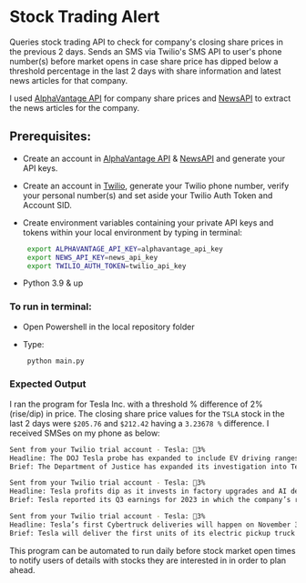 # Stock Trading Alert
Queries stock trading API to check for company's closing share prices in the previous 2 days. Sends an SMS via Twilio's SMS API to user's phone number(s) before market opens in case share price has dipped below a threshold percentage in the last 2 days with share information and latest news articles for that company.

I used [AlphaVantage API](https://www.alphavantage.co/) for company share prices and [NewsAPI](https://newsapi.org/) to extract the news articles for the company.

## Prerequisites:
- Create an account in [AlphaVantage API](https://www.alphavantage.co/) & [NewsAPI](https://newsapi.org/) and generate your API keys.
- Create an account in [Twilio](https://www.twilio.com/en-us), generate your Twilio phone number, verify your personal number(s) and set aside your Twilio Auth Token and Account SID.
- Create environment variables containing your private API keys and tokens within your local environment by typing in terminal:
  
  ```bash
   export ALPHAVANTAGE_API_KEY=alphavantage_api_key
   export NEWS_API_KEY=news_api_key
   export TWILIO_AUTH_TOKEN=twilio_api_key
  ```
  
- Python 3.9 & up

### To run in terminal:
- Open Powershell in the local repository folder
- Type:

  ```bash
   python main.py
  ```
### Expected Output
I ran the program for Tesla Inc. with a threshold % difference of 2% (rise/dip) in price. The closing share price values for the `TSLA` stock in the last 2 days were `$205.76` and `$212.42` having a `3.23678 %` difference. I received SMSes on my phone as below:

```bash
Sent from your Twilio trial account - Tesla: 🔻3%
Headline: The DOJ Tesla probe has expanded to include EV driving ranges. 
Brief: The Department of Justice has expanded its investigation into Tesla, the company has confirmed. In an SEC filing, Tesla said the agency has issued subpoenas for information related to "personal benefits, related parties, vehicle range and personnel decisi…"

Sent from your Twilio trial account - Tesla: 🔻3%
Headline: Tesla profits dip as it invests in factory upgrades and AI development. 
Brief: Tesla reported its Q3 earnings for 2023 in which the company’s revenues dipped compared to the previous quarter thanks to planned factory shutdowns.

Sent from your Twilio trial account - Tesla: 🔻3%
Headline: Tesla’s first Cybertruck deliveries will happen on November 30th. 
Brief: Tesla will deliver the first units of its electric pickup truck Cybertruck on November 30th after missing multiple previous deadlines. The pickup truck was originally announced in 2019.
```

This program can be automated to run daily before stock market open times to notify users of details with stocks they are interested in in order to plan ahead.
